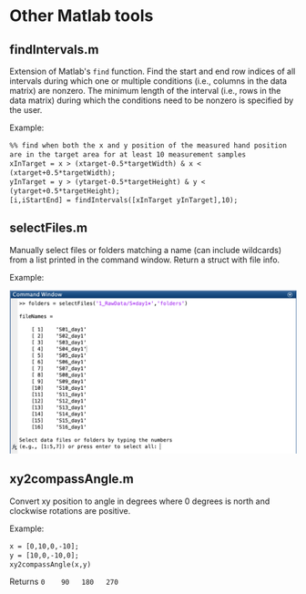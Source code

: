 # Other Matlab tools

## findIntervals.m
Extension of Matlab's ```find``` function. Find the start and end row indices of all intervals during which one or multiple conditions (i.e., columns in the data  matrix) are nonzero. The minimum length of the interval (i.e., rows in the data matrix) during which the conditions need to be nonzero is specified by the user.

Example: 
```
%% find when both the x and y position of the measured hand position are in the target area for at least 10 measurement samples
xInTarget = x > (xtarget-0.5*targetWidth) & x < (xtarget+0.5*targetWidth);
yInTarget = y > (ytarget-0.5*targetHeight) & y < (ytarget+0.5*targetHeight);
[i,iStartEnd] = findIntervals([xInTarget yInTarget],10);
```

## selectFiles.m
Manually select files or folders matching a name (can include wildcards) from a list printed in the command window. Return a struct with file info.

Example:

<img src="/Images/selectFiles_example.png" width="600">

## xy2compassAngle.m
Convert xy position to angle in degrees where 0 degrees is north and clockwise rotations are positive. 

Example:
```
x = [0,10,0,-10];
y = [10,0,-10,0];
xy2compassAngle(x,y)
```
Returns ```0    90   180   270```

